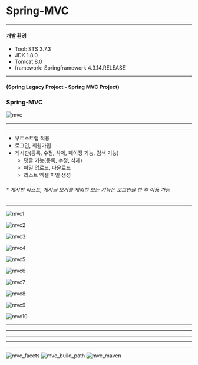 # Spring-MVC

- - -
#### 개발 환경
* Tool: STS 3.7.3
* JDK 1.8.0
* Tomcat 8.0
* framework: Springframework 4.3.14.RELEASE
- - -
#### (Spring Legacy Project - Spring MVC Project) 
### Spring-MVC
![mvc](https://user-images.githubusercontent.com/58936727/71910023-7977f380-31b4-11ea-9384-d4de142139f8.png)
- - -
- - -
+ 부트스트랩 적용
+ 로그인, 회원가입
+ 게시판(등록, 수정, 삭제, 페이징 기능, 검색 기능)
  + 댓글 기능(등록, 수정, 삭제)
  + 파일 업로드, 다운로드
  + 리스트 엑셀 파일 생성
###### * 게시판 리스트, 게시글 보기를 제외한 모든 기능은 로그인을 한 후 이용 가능
- - -

![mvc1](https://user-images.githubusercontent.com/58936727/71916296-fe690a00-31c0-11ea-8f58-d03135303eab.jpg)

![mvc2](https://user-images.githubusercontent.com/58936727/71916297-fe690a00-31c0-11ea-91e3-0165b38363a1.jpg)

![mvc3](https://user-images.githubusercontent.com/58936727/71916298-fe690a00-31c0-11ea-9cd1-ead7c117cdc6.jpg)

![mvc4](https://user-images.githubusercontent.com/58936727/71916307-0163fa80-31c1-11ea-8ef6-238cba843959.jpg)

![mvc5](https://user-images.githubusercontent.com/58936727/71916314-045eeb00-31c1-11ea-9170-4d0f214ff72c.jpg)

![mvc6](https://user-images.githubusercontent.com/58936727/71916317-0628ae80-31c1-11ea-8839-e9e329c81375.jpg)

![mvc7](https://user-images.githubusercontent.com/58936727/71916322-088b0880-31c1-11ea-9e50-6208a936c05e.jpg)

![mvc8](https://user-images.githubusercontent.com/58936727/71916327-0aed6280-31c1-11ea-881b-c5da55fd64c7.jpg)

![mvc9](https://user-images.githubusercontent.com/58936727/71916339-10e34380-31c1-11ea-9e30-d41e47570e99.jpg)

![mvc10](https://user-images.githubusercontent.com/58936727/71916338-104aad00-31c1-11ea-8455-97afa5d09c97.jpg)

- - -
- - -
- - -
- - -
- - -
![mvc_facets](https://user-images.githubusercontent.com/58936727/71910450-45510280-31b5-11ea-99cc-5f215369f146.png)
![mvc_build_path](https://user-images.githubusercontent.com/58936727/71910452-45e99900-31b5-11ea-9b08-8b2ab223420b.png)
![mvc_maven](https://user-images.githubusercontent.com/58936727/71910987-43d40a00-31b6-11ea-86e2-fc9b21881f59.jpg)
